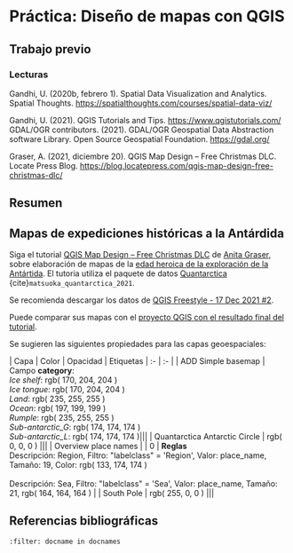 # Práctica: Diseño de mapas con QGIS

## Trabajo previo

### Lecturas

Gandhi, U. (2020b, febrero 1). Spatial Data Visualization and Analytics. Spatial Thoughts. https://spatialthoughts.com/courses/spatial-data-viz/

Gandhi, U. (2021). QGIS Tutorials and Tips. https://www.qgistutorials.com/
GDAL/OGR contributors. (2021). GDAL/OGR Geospatial Data Abstraction software Library. Open Source Geospatial Foundation. https://gdal.org/

Graser, A. (2021, diciembre 20). QGIS Map Design – Free Christmas DLC. Locate Press Blog. https://blog.locatepress.com/qgis-map-design-free-christmas-dlc/

## Resumen

## Mapas de expediciones históricas a la Antárdida
Siga el tutorial [QGIS Map Design – Free Christmas DLC](https://blog.locatepress.com/qgis-map-design-free-christmas-dlc/) de [Anita Graser](https://anitagraser.com/), sobre elaboración de mapas de la [edad heroica de la exploración de la Antártida](https://es.wikipedia.org/wiki/Edad_heroica_de_la_exploraci%C3%B3n_de_la_Ant%C3%A1rtida). El tutoria utiliza el paquete de datos [Quantarctica](https://www.npolar.no/quantarctica/) {cite}`matsuoka_quantarctica_2021`.

Se recomienda descargar los datos de [QGIS Freestyle - 17 Dec 2021 #2](https://github.com/timlinux/QGIS-Freestyle/issues/2).

Puede comparar sus mapas con el [proyecto QGIS con el resultado final del tutorial](https://locatepress.com/files/qmd2/QMD2021DLC.zip).

Se sugieren las siguientes propiedades para las capas geoespaciales:

| Capa | Color | Opacidad | Etiquetas
| :- | :- |
| ADD Simple basemap | Campo **category**:<br>*Ice shelf*: rgb( 170, 204, 204 )<br>*Ice tongue*: rgb( 170, 204, 204 )<br>*Land*: rgb( 235, 255, 255 )<br>*Ocean*: rgb( 197, 199, 199 )<br>*Rumple*: rgb( 235, 255, 255 )<br>*Sub-antarctic_G*: rgb( 174, 174, 174 )<br>*Sub-antarctic_L*: rgb( 174, 174, 174 )|||
| Quantarctica Antarctic Circle | rgb( 0, 0, 0 ) |||
| Overview place names |  | 0 | **Reglas**<br>Descripción: Region, Filtro: "labelclass"  =  'Region', Valor: place_name, Tamaño: 19, Color: rgb( 133, 174, 174 )<br><br>Descripción: Sea, Filtro: "labelclass"  =  'Sea', Valor: place_name, Tamaño: 21, rgb( 164, 164, 164 )  |
| South Pole | rgb( 255, 0, 0 ) |||

## Referencias bibliográficas
```{bibliography}
:filter: docname in docnames
```